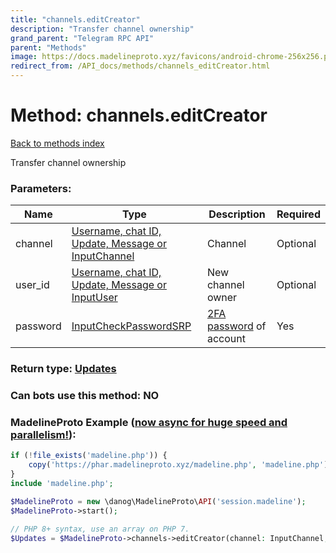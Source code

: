 ```yaml
---
title: "channels.editCreator"
description: "Transfer channel ownership"
grand_parent: "Telegram RPC API"
parent: "Methods"
image: https://docs.madelineproto.xyz/favicons/android-chrome-256x256.png
redirect_from: /API_docs/methods/channels_editCreator.html
---
```

# Method: channels.editCreator
[Back to methods index](index.html)



Transfer channel ownership

### Parameters:

| Name     |    Type       | Description | Required |
|----------|---------------|-------------|----------|
|channel|[Username, chat ID, Update, Message or InputChannel](/API_docs/types/InputChannel.html) | Channel | Optional|
|user\_id|[Username, chat ID, Update, Message or InputUser](/API_docs/types/InputUser.html) | New channel owner | Optional|
|password|[InputCheckPasswordSRP](/API_docs/types/InputCheckPasswordSRP.html) | [2FA password](https://core.telegram.org/api/srp) of account | Yes|


### Return type: [Updates](/API_docs/types/Updates.html)

### Can bots use this method: **NO**


### MadelineProto Example ([now async for huge speed and parallelism!](https://docs.madelineproto.xyz/docs/ASYNC.html)):


```php
if (!file_exists('madeline.php')) {
    copy('https://phar.madelineproto.xyz/madeline.php', 'madeline.php');
}
include 'madeline.php';

$MadelineProto = new \danog\MadelineProto\API('session.madeline');
$MadelineProto->start();

// PHP 8+ syntax, use an array on PHP 7.
$Updates = $MadelineProto->channels->editCreator(channel: InputChannel, user_id: InputUser, password: InputCheckPasswordSRP, );
```

